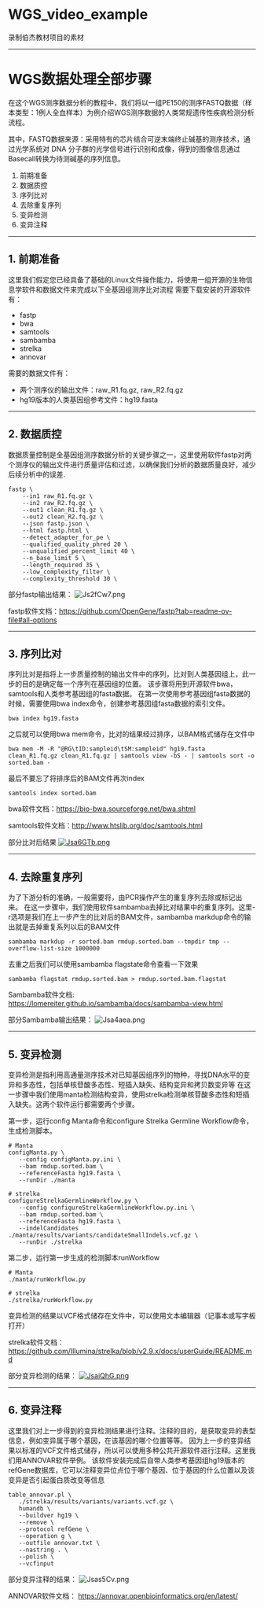 # WGS_video_example
录制伯杰教材项目的素材

---
# WGS数据处理全部步骤

在这个WGS测序数据分析的教程中，我们将以一组PE150的测序FASTQ数据（样本类型：1例人全血样本）为例介绍WGS测序数据的人类常规遗传性疾病检测分析流程。

其中，FASTQ数据来源：采用特有的芯片结合可逆末端终止碱基的测序技术，通过光学系统对 DNA 分子群的光学信号进行识别和成像，得到的图像信息通过Basecall转换为待测碱基的序列信息。

1. 前期准备
2. 数据质控
3. 序列比对
4. 去除重复序列
5. 变异检测
6. 变异注释

---
## 1. 前期准备
这里我们假定您已经具备了基础的Linux文件操作能力，将使用一组开源的生物信息学软件和数据文件来完成以下全基因组测序比对流程
需要下载安装的开源软件有：
- fastp
- bwa
- samtools
- sambamba
- strelka
- annovar

需要的数据文件有：
- 两个测序仪的输出文件：raw_R1.fq.gz, raw_R2.fq.gz
- hg19版本的人类基因组参考文件：hg19.fasta

---
## 2. 数据质控
数据质量控制是全基因组测序数据分析的关键步骤之一，这里使用软件fastp对两个测序仪的输出文件进行质量评估和过滤，以确保我们分析的数据质量良好，减少后续分析中的误差.

```
fastp \
	--in1 raw_R1.fq.gz \
	--in2 raw_R2.fq.gz \
	--out1 clean_R1.fq.gz \
	--out2 clean_R2.fq.gz \
	--json fastp.json \
	--html fastp.html \
	--detect_adapter_for_pe \
	--qualified_quality_phred 20 \
	--unqualified_percent_limit 40 \
	--n_base_limit 5 \
	--length_required 35 \
	--low_complexity_filter \
	--complexity_threshold 30 \
```
部分fastp输出结果：
![Js2fCw7.png](https://iili.io/Js2fCw7.png)


fastp软件文档：https://github.com/OpenGene/fastp?tab=readme-ov-file#all-options

---
## 3. 序列比对
序列比对是指将上一步质量控制的输出文件中的序列，比对到人类基因组上，此一步的目的是确定每一个序列在基因组的位置。
该步骤将用到开源软件bwa，samtools和人类参考基因组的fasta数据。
在第一次使用参考基因组fasta数据的时候，需要使用bwa index命令，创建参考基因组fasta数据的索引文件。
```
bwa index hg19.fasta
```
之后就可以使用bwa mem命令，比对的结果经过排序，以BAM格式储存在文件中
```
bwa mem -M -R "@RG\tID:sampleid\tSM:sampleid" hg19.fasta clean_R1.fq.gz clean_R1.fq.gz | samtools view -bS - | samtools sort -o sorted.bam -
```

最后不要忘了将排序后的BAM文件再次index
```
samtools index sorted.bam
```

bwa软件文档：https://bio-bwa.sourceforge.net/bwa.shtml

samtools软件文档：http://www.htslib.org/doc/samtools.html

部分比对后结果
[![Jsa6GTb.png](https://iili.io/Jsa6GTb.png)](https://freeimage.host/)

---
## 4. 去除重复序列
为了下游分析的准确，一般需要将，由PCR操作产生的重复序列去除或标记出来。
在这一步骤中，我们使用软件sambamba去掉比对结果中的重复序列。这里-r选项是我们在上一步产生的比对后的BAM文件，sambamba markdup命令的输出就是去掉重复系列以后的BAM文件
```
sambamba markdup -r sorted.bam rmdup.sorted.bam --tmpdir tmp --overflow-list-size 1000000
```

去重之后我们可以使用sambamba flagstate命令查看一下效果
```
sambamba flagstat rmdup.sorted.bam > rmdup.sorted.bam.flagstat
```

Sambamba软件文档: https://lomereiter.github.io/sambamba/docs/sambamba-view.html

部分Sambamba输出结果：
![Jsa4aea.png](https://iili.io/Jsa4aea.png)

---
## 5. 变异检测
变异检测是指利用高通量测序技术对已知基因组序列的物种，寻找DNA水平的变异和多态性，包括单核苷酸多态性、短插入缺失、结构变异和拷贝数变异等
在这一步骤中我们使用manta检测结构变异，使用strelka检测单核苷酸多态性和短插入缺失。这两个软件运行都需要两个步骤。

第一步，运行config Manta命令和configure Strelka Germline Workflow命令，生成检测脚本。
```
# Manta
configManta.py \
   --config configManta.py.ini \ 
   --bam rmdup.sorted.bam \
   --referenceFasta hg19.fasta \
   --runDir ./manta

# strelka
configureStrelkaGermlineWorkflow.py \
   --config configureStrelkaGermlineWorkflow.py.ini \
   --bam rmdup.sorted.bam \
   --referenceFasta hg19.fasta \
   --indelCandidates ./manta/results/variants/candidateSmallIndels.vcf.gz \
   --runDir ./strelka

```

第二步，运行第一步生成的检测脚本runWorkflow
```
# Manta
./manta/runWorkflow.py

# strelka
./strelka/runWorkflow.py
```
变异检测的结果以VCF格式储存在文件中，可以使用文本编辑器（记事本或写字板打开）

strelka软件文档：https://github.com/Illumina/strelka/blob/v2.9.x/docs/userGuide/README.md

部分变异检测的结果：
[![JsaiQhG.png](https://iili.io/JsaiQhG.png)](https://freeimage.host/)

---
## 6. 变异注释
这里我们对上一步得到的变异检测结果进行注释。注释的目的，是获取变异的表型信息，例如变异属于哪个基因，在该基因的哪个位置等等。
因为上一步的变异结果以标准的VCF文件格式储存，所以可以使用多种公共开源软件进行注释。这里我们用ANNOVAR软件举例。
该软件安装完成后自带人类参考基因组hg19版本的refGene数据库，它可以注释变异位点位于哪个基因、位于基因的什么位置以及该变异是否引起蛋白质改变等信息
```
table_annovar.pl \
   ./strelka/results/variants/variants.vcf.gz \
   humandb \
   --buildver hg19 \
   --remove \
   --protocol refGene \
   --operation g \
   --outfile annovar.txt \
   --nastring . \
   --polish \
   --vcfinput
```
部分变异注释的结果：
![Jsas5Cv.png](https://iili.io/Jsas5Cv.png)

ANNOVAR软件文档： https://annovar.openbioinformatics.org/en/latest/


